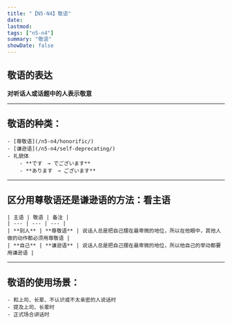 ```yaml
---
title: "【N5-N4】敬语"
date:
lastmod: 
tags: ["n5-n4"]
summary: "敬语"
showDate: false
---
```


## 敬语的表达
**对听话人或话题中的人表示敬意**

---
## 敬语的种类：
    - [尊敬语](/n5-n4/honorific/)
    - [谦逊语](/n5-n4/self-deprecating/)
    - 礼貌体
        - **です　→ でございます**
        - **あります　→ ございます**

---
## 区分用尊敬语还是谦逊语的方法：看主语
    | 主语 | 敬语 | 备注 |
    | --- | --- | --- |
    | **别人** | **尊敬语** | 说话人总是把自己摆在最卑微的地位，所以在他眼中，其他人做的动作都必须用尊敬语 |
    | **自己** | **谦逊语** | 说话人总是把自己摆在最卑微的地位，所以他自己的举动都要用谦逊语 |

---
## 敬语的使用场景：
    - 和上司、长辈、不认识或不太亲密的人说话时
    - 提及上司、长辈时
    - 正式场合讲话时